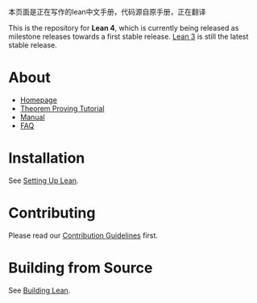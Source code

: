 本页面是正在写作的lean中文手册，代码源自原手册，正在翻译

This is the repository for **Lean 4**, which is currently being released as milestone releases towards a first stable release.
[Lean 3](https://github.com/leanprover/lean) is still the latest stable release.

# About

- [Homepage](https://leanprover.github.io)
- [Theorem Proving Tutorial](https://leanprover.github.io/theorem_proving_in_lean4/)
- [Manual](https://leanprover.github.io/lean4/doc/)
- [FAQ](https://leanprover.github.io/lean4/doc/faq.html)

# Installation

See [Setting Up Lean](https://leanprover.github.io/lean4/doc/setup.html).

# Contributing

Please read our [Contribution Guidelines](CONTRIBUTING.md) first.

# Building from Source

See [Building Lean](https://leanprover.github.io/lean4/doc/make/index.html).
